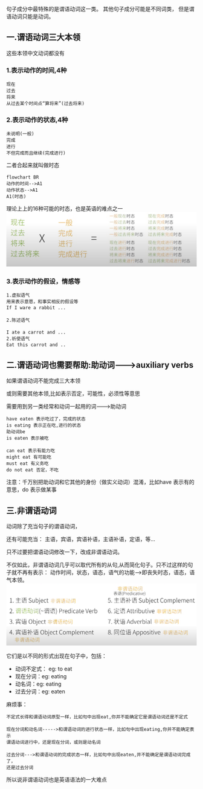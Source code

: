 
句子成分中最特殊的是谓语动词这一类。
其他句子成分可能是不同词类，
但是谓语动词只能是动词。

## 一.谓语动词三大本领
这些本领中文动词都没有

### 1.表示动作的时间,4种
```
现在
过去
将来
从过去某个时间点“算将来”(过去将来)
```
### 2.表示动作的状态,4种
```
未说明(一般)
完成
进行
不但完成而且继续(完成进行)
```

二者合起来就叫做时态
```mermaid
flowchart BR
动作的时间-->A1
动作状态-->A1
A1(时态)
```
理论上上的16种可能的时态，也是英语的难点之一
![](./图_2时态排列组合.png)

### 3.表示动作的假设，情感等
```
1.虚拟语气
用来表示意愿，和事实相反的假设等
If I ware a rabbit ...

2.陈述语气

I ate a carrot and ...
2.祈使语气
Eat this carrot and ..
```

## 二.谓语动词也需要帮助:助动词--->auxiliary verbs
如果谓语动词不能完成三大本领

或则需要其他本领,比如表示否定，可能性，必须性等意思

需要用到另一类经常和动词一起用的词--->助动词
```
have eaten 表示吃过了，完成的状态
is eating 表示正在吃,进行的状态
助动词be
is eaten 表示被吃

can eat 表示有能力吃
might eat 有可能吃
must eat 有义务吃
do not eat 否定，不吃
```

注意：千万别把助动词和它其他的身份（做实义动词）混淆，比如have 表示有的意思，do 表示做某事

## 三.非谓语动词
动词除了充当句子的谓语动词，

还有可能充当：
主语，宾语，宾语补语，主语补语，定语，等...

只不过要把谓语动词修改一下，改成非谓语动词。

不仅如此，非谓语动词几乎可以取代所有的从句,从而简化句子。只不过这样的句子就不再有表示：
动作时间，状态，语态，语气的功能-->即丧失时态，语态，语气本领。
![](./图3_非谓语动词.png)

它们是以不同的形式出现在句子中，包括：
- 动词不定式： eg: to eat
- 现在分词：eg: eating
- 动名词：eg: eating
- 过去分词：eg: eaten

麻烦事：
```
不定式长得和谓语动词原型一样，比如句中出现eat,你并不能确定它是谓语动词还是不定式

现在分词和动名词----->和谓语动词的进行状态一样，比如句中出现eating,你并不能确定表示
谓语动词进行中，还是现在分词，或则是动名词

过去分词--->和谓语动词的完成状态一样，比如句中出现eaten,并不能确定是谓语动词完成了，
还是过去分词
```
所以说非谓语动词也是英语语法的一大难点